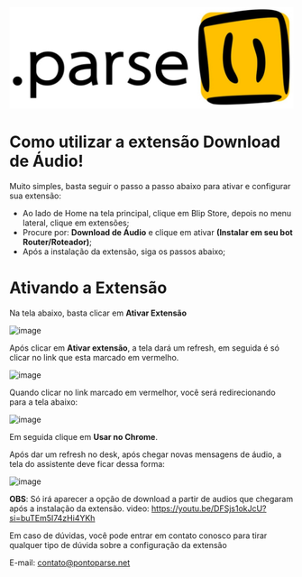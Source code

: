 ![N|Solid](https://raw.githubusercontent.com/Wilkor/img-clonebots/main/logoParseHorizontal.jpeg)


# Como utilizar a extensão Download de Áudio!

Muito simples, basta seguir o passo a passo abaixo para ativar e configurar sua extensão:

 - Ao lado de Home na tela principal, clique em Blip Store, depois no menu lateral, clique em extensões;
 - Procure por: **Download de Áudio** e clique em ativar **(Instalar em seu bot Router/Roteador)**;
 - Após a instalação da extensão, siga os passos abaixo;
 
 # Ativando a Extensão
 
  Na tela abaixo, basta clicar em **Ativar Extensão**

  ![image](https://github.com/Wilkor/doc-plugin-download-audio/assets/34819624/2885fe75-a481-4aa5-8232-17d3db3b9003)

 Após clicar em **Ativar extensão**, a tela dará um refresh, em seguida é só clicar no link que esta marcado em vermelho.

 ![image](https://github.com/Wilkor/doc-plugin-download-audio/assets/34819624/589bfe1f-03f5-4762-9e22-f4ec2f92432c)


 Quando clicar no link marcado em vermelhor, você será redirecionando para a tela abaixo:

 ![image](https://github.com/Wilkor/doc-plugin-download-audio/assets/34819624/4268829b-c505-4161-924a-38010a5a0136)

 Em seguida clique em **Usar no Chrome**.

 Após dar um refresh no desk, após chegar novas mensagens de áudio, a tela do assistente deve ficar dessa forma:

 ![image](https://github.com/Wilkor/doc-plugin-download-audio/assets/34819624/3875a2ac-3bcb-4b38-9080-e99da8d282a3)


 **OBS**: Só irá aparecer a opção de download a partir de audios que chegaram após a instalação da extensão.
 video: https://youtu.be/DFSjs1okJcU?si=buTEm5I74zHi4YKh

 Em caso de dúvidas, você pode entrar em contato conosco para tirar qualquer tipo de dúvida sobre a configuração da extensão
 
 E-mail: contato@pontoparse.net
